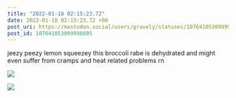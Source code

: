 ```yaml
---
title: "2022-01-18 02:15:23.72"
date: 2022-01-18 02:15:23.72 +00
post_uri: https://mastodon.social/users/gravely/statuses/107641053099990895
post_id: 107641053099990895
---
```

jeezy peezy lemon squeezey this broccoli rabe is dehydrated and might even suffer from cramps and heat related problems rn


![](/images/107641052846967145.jpg)

![](/images/107641053034097471.jpg)

